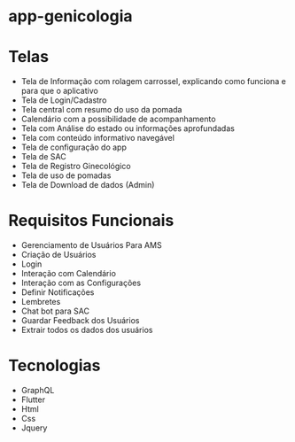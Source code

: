 # app-genicologia

# Telas
- Tela de Informação com rolagem carrossel, explicando como funciona e para que o aplicativo
- Tela de Login/Cadastro
- Tela central com resumo do uso da pomada
- Calendário com a possibilidade de acompanhamento
- Tela com Análise do estado ou informações aprofundadas
- Tela com conteúdo informativo navegável
- Tela de configuração do app
- Tela de SAC
- Tela de Registro Ginecológico
- Tela de uso de pomadas
- Tela de Download de dados (Admin)



# Requisitos Funcionais
- Gerenciamento de Usuários Para AMS
- Criação de Usuários
- Login
- Interação com Calendário
- Interação com as Configurações
- Definir Notificações
- Lembretes
- Chat bot para SAC
- Guardar Feedback dos Usuários
- Extrair todos os dados dos usuários

# Tecnologias
- GraphQL
- Flutter
- Html
- Css
- Jquery
